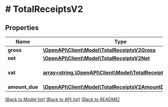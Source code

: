 # # TotalReceiptsV2

## Properties

Name | Type | Description | Notes
------------ | ------------- | ------------- | -------------
**gross** | [**\OpenAPI\Client\Model\TotalReceiptsV2Gross**](TotalReceiptsV2Gross.md) |  |
**net** | [**\OpenAPI\Client\Model\TotalReceiptsV2Net**](TotalReceiptsV2Net.md) |  |
**vat** | [**array<string,\OpenAPI\Client\Model\TotalReceiptsV2VatValue>**](TotalReceiptsV2VatValue.md) | Total vat values of the receipt. |
**amount_due** | [**\OpenAPI\Client\Model\TotalReceiptsV2AmountDue**](TotalReceiptsV2AmountDue.md) |  |

[[Back to Model list]](../../README.md#models) [[Back to API list]](../../README.md#endpoints) [[Back to README]](../../README.md)
